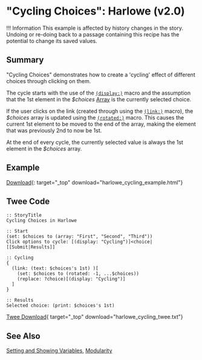 # "Cycling Choices": Harlowe (v2.0)

!!! Information
    This example is affected by history changes in the story. Undoing or re-doing back to a passage containing this recipe has the potential to change its saved values.

## Summary

"Cycling Choices" demonstrates how to create a 'cycling' effect of different choices through clicking on them.

The cycle starts with the use of the [`(display:)`](https://twine2.neocities.org/#macro_display) macro and the assumption that the 1st element in the *$choices* [Array](https://twine2.neocities.org/#type_array) is the currently selected choice.

If the user clicks on the link (created through using the [`(link:)`](https://twine2.neocities.org/#macro_link) macro), the *$choices* array is updated using the [`(rotated:)`](https://twine2.neocities.org/#macro_rotated) macro. This causes the current 1st element to be moved to the end of the array, making the element that was previously 2nd to now be 1st.

At the end of every cycle, the currently selected value is always the 1st element in the *$choices* array.

## Example

[Download](harlowe_cycling_example.html){: target="_top" download="harlowe_cycling_example.html"}

## Twee Code

```twee
:: StoryTitle
Cycling Choices in Harlowe

:: Start
(set: $choices to (array: "First", "Second", "Third"))
Click options to cycle: [(display: "Cycling")]<choice|
[[Submit|Results]]

:: Cycling
{
  (link: (text: $choices's 1st) )[
    (set: $choices to (rotated: -1, ...$choices))
    (replace: ?choice)[(display: "Cycling")]
  ]
}

:: Results
Selected choice: (print: $choices's 1st)
```

[Twee Download](harlowe_cycling_twee.txt){ target="_top" download="harlowe_cycling_twee.txt"}

## See Also

[Setting and Showing Variables](../../settingandshowing/harlowe/harlowe_settingandshowing.md), [Modularity](../../modularity/harlowe/harlowe_modularity.md)
